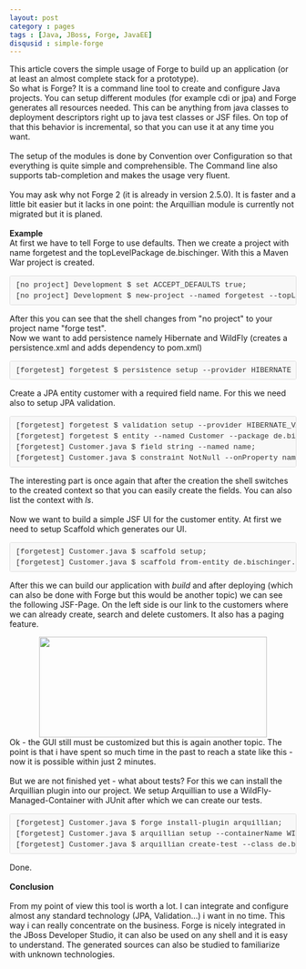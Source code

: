 ```yaml
---
layout: post
category : pages
tags : [Java, JBoss, Forge, JavaEE]
disqusid : simple-forge
---
```


This article covers the simple usage of Forge to build up an application (or at least an almost complete stack for a prototype).<br />
So what is Forge? It is a command line tool to create and configure Java projects. You can setup different modules (for example cdi or jpa) and Forge generates all resources needed. This can be anything from java classes to deployment descriptors right up to java test classes or JSF files. On top of that this behavior is incremental, so that you can use it at any time you want.<br />
<br />
The setup of the modules is done by Convention over Configuration so that everything is quite simple and comprehensible. The Command line also supports tab-completion and makes the usage very fluent.<br />
<br />
You may ask why not Forge 2 (it is already in version 2.5.0). It is faster and a little bit easier but it lacks in one point: the Arquillian module is currently not migrated but it is planed.<br />
<br />
<b>Example</b><br />
At first we have to tell Forge to use defaults. Then we create a project with name forgetest and the topLevelPackage de.bischinger. With this a Maven War project is created.<br />
<pre style="background-color: #f8f8f8; border-bottom-left-radius: 3px; border-bottom-right-radius: 3px; border-top-left-radius: 3px; border-top-right-radius: 3px; border: 1px solid rgb(221, 221, 221); box-sizing: border-box; color: #333333; font-family: Consolas, 'Liberation Mono', Courier, monospace; font-size: 13px; line-height: 19px; margin-bottom: 15px; margin-top: 15px; overflow: auto; padding: 6px 10px; word-wrap: normal;">[no project] Development $ set ACCEPT_DEFAULTS true;
[no project] Development $ new-project --named forgetest --topLevelPackage de.bischinger;</pre>
After this you can see that the shell changes from "no project" to your project name "forge test".<br />
Now we want to add persistence namely Hibernate and WildFly (creates a persistence.xml and adds dependency to pom.xml)<br />
<pre style="background-color: #f8f8f8; border-bottom-left-radius: 3px; border-bottom-right-radius: 3px; border-top-left-radius: 3px; border-top-right-radius: 3px; border: 1px solid rgb(221, 221, 221); box-sizing: border-box; color: #333333; font-family: Consolas, 'Liberation Mono', Courier, monospace; font-size: 13px; line-height: 19px; margin-bottom: 15px; margin-top: 15px; overflow: auto; padding: 6px 10px; word-wrap: normal;">[forgetest] forgetest $ persistence setup --provider HIBERNATE --container WILDFLY;
</pre>
Create a JPA entity customer with a required field name. For this we need also to setup JPA validation.<br />
<pre style="background-color: #f8f8f8; border-bottom-left-radius: 3px; border-bottom-right-radius: 3px; border-top-left-radius: 3px; border-top-right-radius: 3px; border: 1px solid rgb(221, 221, 221); box-sizing: border-box; color: #333333; font-family: Consolas, 'Liberation Mono', Courier, monospace; font-size: 13px; line-height: 19px; margin-bottom: 15px; margin-top: 15px; overflow: auto; padding: 6px 10px; word-wrap: normal;">[forgetest] forgetest $ validation setup --provider HIBERNATE_VALIDATOR;
[forgetest] forgetest $ entity --named Customer --package de.bischinger.model;
[forgetest] Customer.java $ field string --named name;
[forgetest] Customer.java $ constraint NotNull --onProperty name;
</pre>
The interesting part is once again that after the creation the shell switches to the created context so that you can easily create the fields. You can also list the context with <i>ls</i>.<br />
<br />
Now we want to build a simple JSF UI for the customer entity. At first we need to setup Scaffold which generates our UI.<br />
<pre style="background-color: #f8f8f8; border-bottom-left-radius: 3px; border-bottom-right-radius: 3px; border-top-left-radius: 3px; border-top-right-radius: 3px; border: 1px solid rgb(221, 221, 221); box-sizing: border-box; color: #333333; font-family: Consolas, 'Liberation Mono', Courier, monospace; font-size: 13px; line-height: 19px; margin-bottom: 15px; margin-top: 15px; overflow: auto; padding: 6px 10px; word-wrap: normal;">[forgetest] Customer.java $ scaffold setup;
[forgetest] Customer.java $ scaffold from-entity de.bischinger.model.Customer.java;
</pre>
After this we can build our application with <i>build</i>&nbsp;and after deploying (which can also be done with Forge but this would be another topic) we can see the following JSF-Page. On the left side is our link to the customers where we can already create, search and delete customers. It also has a paging feature.<br />
<div class="separator" style="clear: both; text-align: center;">
    <a href="http://4.bp.blogspot.com/-aD-MwxP_yr8/U3xRxzDgRUI/AAAAAAAAAC0/CeFU1hJQRiY/s1600/Bildschirmfoto+2014-05-21+um+09.10.41.png" imageanchor="1" style="margin-left: 1em; margin-right: 1em;"><img border="0" src="http://4.bp.blogspot.com/-aD-MwxP_yr8/U3xRxzDgRUI/AAAAAAAAAC0/CeFU1hJQRiY/s1600/Bildschirmfoto+2014-05-21+um+09.10.41.png" height="177" width="400" /></a></div>
<div>
    Ok - the GUI still must be customized but this is again another topic. The point is that i have spent so much time in the past to reach a state like this - now it is possible within just 2 minutes.</div>
<br />
But we are not finished yet - what about tests? For this we can install the Arquillian plugin into our project. We setup Arquillian to use a WildFly-Managed-Container with JUnit after which we can create our tests.<br />
<pre style="background-color: #f8f8f8; border-bottom-left-radius: 3px; border-bottom-right-radius: 3px; border-top-left-radius: 3px; border-top-right-radius: 3px; border: 1px solid rgb(221, 221, 221); box-sizing: border-box; color: #333333; font-family: Consolas, 'Liberation Mono', Courier, monospace; font-size: 13px; line-height: 19px; margin-bottom: 15px; margin-top: 15px; overflow: auto; padding: 6px 10px; word-wrap: normal;">[forgetest] Customer.java $ forge install-plugin arquillian;
[forgetest] Customer.java $ arquillian setup --containerName WILDFLY_MANAGED --testFramework junit;
[forgetest] Customer.java $ arquillian create-test --class de.bischinger.model.Customer.java;</pre>
Done.<br />
<br />
<b>Conclusion</b><br />
<b><br /></b>
From my point of view this tool is worth a lot. I can integrate and configure almost any standard technology (JPA, Validation...) i want in no time. This way i can really concentrate on the business. Forge is nicely integrated in the JBoss Developer Studio, it can also be used on any shell and it is easy to understand. The generated sources can also be studied to familiarize with unknown technologies.<br />
<br />